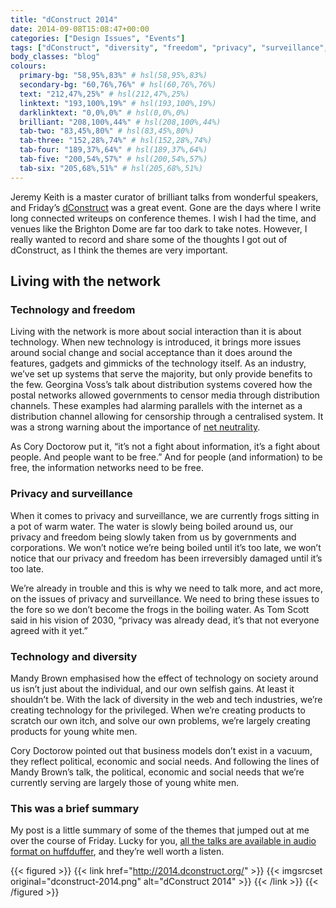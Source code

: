```yaml
---
title: "dConstruct 2014"
date: 2014-09-08T15:08:47+00:00
categories: ["Design Issues", "Events"]
tags: ["dConstruct", "diversity", "freedom", "privacy", "surveillance", "technology", "writeup"]
body_classes: "blog"
colours:
  primary-bg: "58,95%,83%" # hsl(58,95%,83%)
  secondary-bg: "60,76%,76%" # hsl(60,76%,76%)
  text: "212,47%,25%" # hsl(212,47%,25%)
  linktext: "193,100%,19%" # hsl(193,100%,19%)
  darklinktext: "0,0%,0%" # hsl(0,0%,0%)
  brilliant: "208,100%,44%" # hsl(208,100%,44%)
  tab-two: "83,45%,80%" # hsl(83,45%,80%)
  tab-three: "152,28%,74%" # hsl(152,28%,74%)
  tab-four: "189,37%,64%" # hsl(189,37%,64%)
  tab-five: "200,54%,57%" # hsl(200,54%,57%)
  tab-six: "205,68%,51%" # hsl(205,68%,51%)
---
```


Jeremy Keith is a master curator of brilliant talks from wonderful speakers, and Friday’s [dConstruct](http://2014.dconstruct.org/) was a great event. Gone are the days where I write long connected writeups on conference themes. I wish I had the time, and venues like the Brighton Dome are far too dark to take notes. However, I really wanted to record and share some of the thoughts I got out of dConstruct, as I think the themes are very important.

## Living with the network

### Technology and freedom

Living with the network is more about social interaction than it is about technology. When new technology is introduced, it brings more issues around social change and social acceptance than it does around the features, gadgets and gimmicks of the technology itself. As an industry, we’ve set up systems that serve the majority, but only provide benefits to the few. Georgina Voss’s talk about distribution systems covered how the postal networks allowed governments to censor media through distribution channels. These examples had alarming parallels with the internet as a distribution channel allowing for censorship through a centralised system. It was a strong warning about the importance of [net neutrality](https://www.battleforthenet.com/sept10th/).

As Cory Doctorow put it, “it’s not a fight about information, it’s a fight about people. And people want to be free.” And for people (and information) to be free, the information networks need to be free.

### Privacy and surveillance

When it comes to privacy and surveillance, we are currently frogs sitting in a pot of warm water. The water is slowly being boiled around us, our privacy and freedom being slowly taken from us by governments and corporations. We won’t notice we’re being boiled until it’s too late, we won’t notice that our privacy and freedom has been irreversibly damaged until it’s too late.

We’re already in trouble and this is why we need to talk more, and act more, on the issues of privacy and surveillance. We need to bring these issues to the fore so we don’t become the frogs in the boiling water. As Tom Scott said in his vision of 2030, “privacy was already dead, it’s that not everyone agreed with it yet.”

### Technology and diversity

Mandy Brown emphasised how the effect of technology on society around us isn’t just about the individual, and our own selfish gains. At least it shouldn’t be. With the lack of diversity in the web and tech industries, we’re creating technology for the privileged. When we’re creating products to scratch our own itch, and solve our own problems, we’re largely creating products for young white men.

Cory Doctorow pointed out that business models don’t exist in a vacuum, they reflect political, economic and social needs. And following the lines of Mandy Brown’s talk, the political, economic and social needs that we’re currently serving are largely those of young white men.

### This was a brief summary

My post is a little summary of some of the themes that jumped out at me over the course of Friday. Lucky for you, [all the talks are available in audio format on huffduffer](http://huffduffer.com/dConstruct/tags/dconstruct2014), and they’re well worth a listen.

{{< figured >}}
  {{< link href="http://2014.dconstruct.org/" >}}
  	{{< imgsrcset original="dconstruct-2014.png" alt="dConstruct 2014" >}}
  {{< /link >}}
{{< /figured >}}

	
